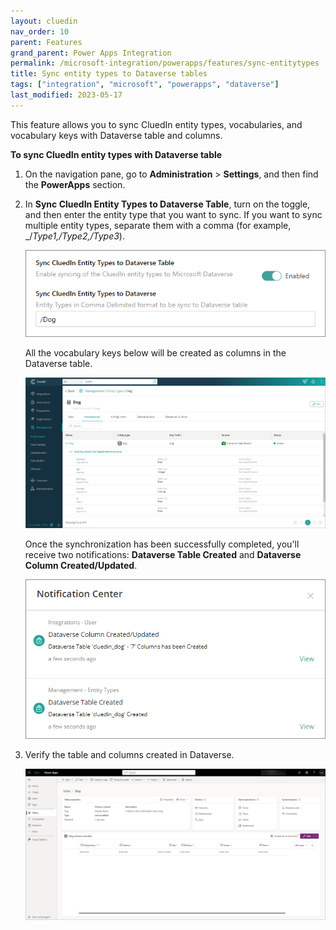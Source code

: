 ```yaml
---
layout: cluedin
nav_order: 10
parent: Features
grand_parent: Power Apps Integration
permalink: /microsoft-integration/powerapps/features/sync-entitytypes
title: Sync entity types to Dataverse tables
tags: ["integration", "microsoft", "powerapps", "dataverse"]
last_modified: 2023-05-17
---
```


This feature allows you to sync CluedIn entity types, vocabularies, and vocabulary keys with Dataverse table and columns.

**To sync CluedIn entity types with Dataverse table**

1. On the navigation pane, go to **Administration** > **Settings**, and then find the **PowerApps** section.

1. In **Sync CluedIn Entity Types to Dataverse Table**, turn on the toggle, and then enter the entity type that you want to sync. If you want to sync multiple entity types, separate them with a comma (for example, _/_Type1,/Type2,/Type3_).

    ![Sync Entity Types to Dataverse Tables](../images/sync-cluedin-entitytypes-setting.png)

    All the vocabulary keys below will be created as columns in the Dataverse table.

    ![Sync Entity Types to Dataverse Tables](../images/entity-type-dog-details.png)

    Once the synchronization has been successfully completed, you'll receive two notifications: **Dataverse Table Created** and **Dataverse Column Created/Updated**.

    ![Sync Entity Types to Dataverse Tables Notification](../images/sync-cluedin-entitytypes-notification.png)

1. Verify the table and columns created in Dataverse.

    ![Sync Entity Types to Dataverse Tables](../images/dataverse-dog-table-details.png)